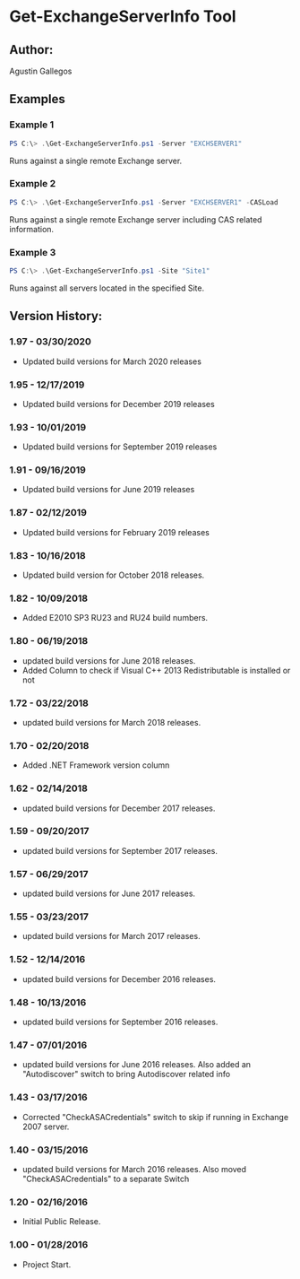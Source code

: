 ﻿# Get-ExchangeServerInfo Tool  

## Author:  
Agustin Gallegos  

## Examples  
### Example 1  
````powershell
PS C:\> .\Get-ExchangeServerInfo.ps1 -Server "EXCHSERVER1"
````
Runs against a single remote Exchange server.  

### Example 2  
````powershell
PS C:\> .\Get-ExchangeServerInfo.ps1 -Server "EXCHSERVER1" -CASLoad
````
Runs against a single remote Exchange server including CAS related information.  

### Example 3  
````powershell
PS C:\> .\Get-ExchangeServerInfo.ps1 -Site "Site1"
````
Runs against all servers located in the specified Site.  

## Version History:  
### 1.97 - 03/30/2020
 - Updated build versions for March 2020 releases
### 1.95 - 12/17/2019
 - Updated build versions for December 2019 releases
### 1.93 - 10/01/2019
 - Updated build versions for September 2019 releases
### 1.91 - 09/16/2019
 - Updated build versions for June 2019 releases
### 1.87 - 02/12/2019
 - Updated build versions for February 2019 releases
### 1.83 - 10/16/2018
 - Updated build version for October 2018 releases.
### 1.82 - 10/09/2018
 - Added E2010 SP3 RU23 and RU24 build numbers.
### 1.80 - 06/19/2018
 - updated build versions for June 2018 releases.
 - Added Column to check if Visual C++ 2013 Redistributable is installed or not
### 1.72 - 03/22/2018
 - updated build versions for March 2018 releases.
### 1.70 - 02/20/2018
 - Added .NET Framework version column
### 1.62 - 02/14/2018
 - updated build versions for December 2017 releases.
### 1.59 - 09/20/2017
 - updated build versions for September 2017 releases.
### 1.57 - 06/29/2017
 - updated build versions for June 2017 releases.
### 1.55 - 03/23/2017
 - updated build versions for March 2017 releases.
### 1.52 - 12/14/2016
 - updated build versions for December 2016 releases.
### 1.48 - 10/13/2016
 - updated build versions for September 2016 releases.
### 1.47 - 07/01/2016
 - updated build versions for June 2016 releases. Also added an "Autodiscover" switch to bring Autodiscover related info
### 1.43 - 03/17/2016
 - Corrected "CheckASACredentials" switch to skip if running in Exchange 2007 server.
### 1.40 - 03/15/2016
 - updated build versions for March 2016 releases. Also moved "CheckASACredentials" to a separate Switch
### 1.20 - 02/16/2016
 - Initial Public Release.
### 1.00 - 01/28/2016
 - Project Start.